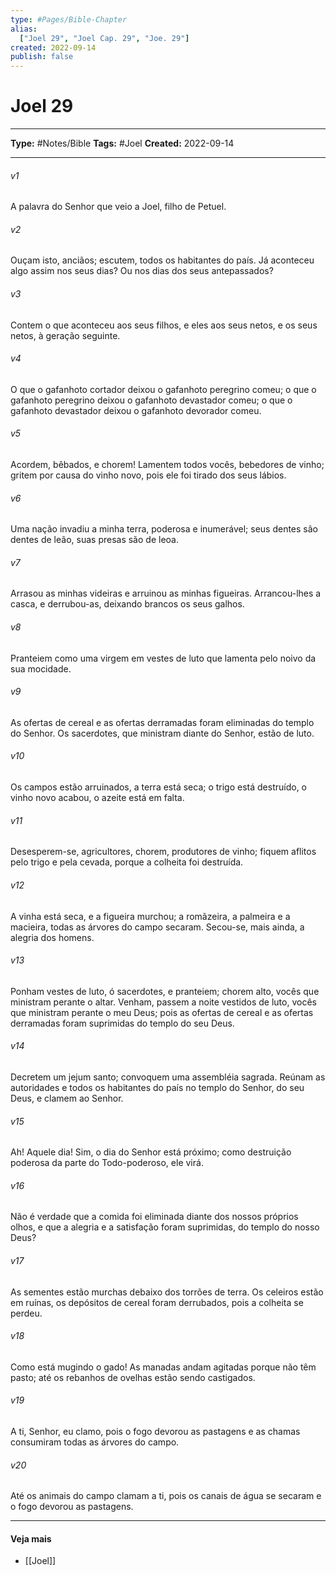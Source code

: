 ```yaml
---
type: #Pages/Bible-Chapter
alias:
  ["Joel 29", "Joel Cap. 29", "Joe. 29"]
created: 2022-09-14
publish: false
---
```


# Joel 29

---

**Type:** #Notes/Bible
**Tags:** #Joel
**Created:** 2022-09-14

---

###### v1
A palavra do Senhor que veio a Joel, filho de Petuel.
###### v2
Ouçam isto, anciãos; escutem, todos os habitantes do país. Já aconteceu algo assim nos seus dias? Ou nos dias dos seus antepassados?
###### v3
Contem o que aconteceu aos seus filhos, e eles aos seus netos, e os seus netos, à geração seguinte.
###### v4
O que o gafanhoto cortador deixou o gafanhoto peregrino comeu; o que o gafanhoto peregrino deixou o gafanhoto devastador comeu; o que o gafanhoto devastador deixou o gafanhoto devorador comeu.
###### v5
Acordem, bêbados, e chorem! Lamentem todos vocês, bebedores de vinho; gritem por causa do vinho novo, pois ele foi tirado dos seus lábios.
###### v6
Uma nação invadiu a minha terra, poderosa e inumerável; seus dentes são dentes de leão, suas presas são de leoa.
###### v7
Arrasou as minhas videiras e arruinou as minhas figueiras. Arrancou-lhes a casca, e derrubou-as, deixando brancos os seus galhos.
###### v8
Pranteiem como uma virgem em vestes de luto que lamenta pelo noivo da sua mocidade.
###### v9
As ofertas de cereal e as ofertas derramadas foram eliminadas do templo do Senhor. Os sacerdotes, que ministram diante do Senhor, estão de luto.
###### v10
Os campos estão arruinados, a terra está seca; o trigo está destruído, o vinho novo acabou, o azeite está em falta.
###### v11
Desesperem-se, agricultores, chorem, produtores de vinho; fiquem aflitos pelo trigo e pela cevada, porque a colheita foi destruída.
###### v12
A vinha está seca, e a figueira murchou; a romãzeira, a palmeira e a macieira, todas as árvores do campo secaram. Secou-se, mais ainda, a alegria dos homens.
###### v13
Ponham vestes de luto, ó sacerdotes, e pranteiem; chorem alto, vocês que ministram perante o altar. Venham, passem a noite vestidos de luto, vocês que ministram perante o meu Deus; pois as ofertas de cereal e as ofertas derramadas foram suprimidas do templo do seu Deus.
###### v14
Decretem um jejum santo; convoquem uma assembléia sagrada. Reúnam as autoridades e todos os habitantes do país no templo do Senhor, do seu Deus, e clamem ao Senhor.
###### v15
Ah! Aquele dia! Sim, o dia do Senhor está próximo; como destruição poderosa da parte do Todo-poderoso, ele virá.
###### v16
Não é verdade que a comida foi eliminada diante dos nossos próprios olhos, e que a alegria e a satisfação foram suprimidas, do templo do nosso Deus?
###### v17
As sementes estão murchas debaixo dos torrões de terra. Os celeiros estão em ruínas, os depósitos de cereal foram derrubados, pois a colheita se perdeu.
###### v18
Como está mugindo o gado! As manadas andam agitadas porque não têm pasto; até os rebanhos de ovelhas estão sendo castigados.
###### v19
A ti, Senhor, eu clamo, pois o fogo devorou as pastagens e as chamas consumiram todas as árvores do campo.
###### v20
Até os animais do campo clamam a ti, pois os canais de água se secaram e o fogo devorou as pastagens.


---

#### Veja mais

- [[Joel]]

